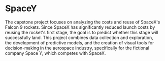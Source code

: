 # SpaceY
The capstone project focuses on analyzing the costs and reuse of SpaceX's Falcon 9 rockets. Since SpaceX has significantly reduced launch costs by reusing the rocket's first stage, the goal is to predict whether this stage will successfully land. This project combines data collection and exploration, the development of predictive models, and the creation of visual tools for decision-making in the aerospace industry, specifically for the fictional company Space Y, which competes with SpaceX.
